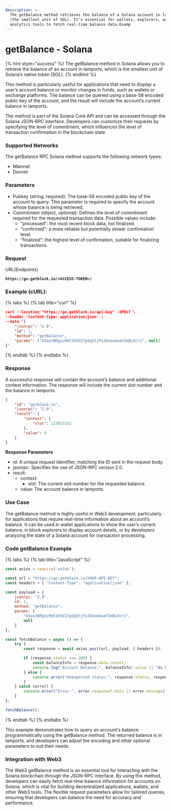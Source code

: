 ```yaml
---
description: >-
  The getBalance method retrieves the balance of a Solana account in lamports
  (the smallest unit of SOL). It’s essential for wallets, explorers, and
  analytics tools to fetch real-time balance data.Examp
---
```


# getBalance - Solana

{% hint style="success" %}
The getBalance method in Solana allows you to retrieve the balance of an account in lamports, which is the smallest unit of Solana’s native token (SOL).
{% endhint %}

This method is particularly useful for applications that need to display a user’s account balance or monitor changes in funds, such as wallets or exchange platforms. The balance can be queried using a base-58 encoded public key of the account, and the result will include the account’s current balance in lamports.

The method is part of the Solana Core API and can be accessed through the Solana JSON-RPC interface. Developers can customize their requests by specifying the level of commitment, which influences the level of transaction confirmation in the blockchain state

### **Supported Networks**

The getBalance RPC Solana method supports the following network types:

* Mainnet
* Devnet

### Parameters

* Pubkey (string, required): The base-58 encoded public key of the account to query. This parameter is required to specify the account whose balance is being retrieved.
* Commitment (object, optional): Defines the level of commitment required for the requested transaction data. Possible values include:
  * "processed": the most recent block data, not finalized.
  * "confirmed": a more reliable but potentially slower confirmation level.
  * "finalized": the highest level of confirmation, suitable for finalizing transactions.

### Request

URL(Endpoints)

<pre class="language-json" data-full-width="false"><code class="lang-json"><strong>https://go.getblock.io/&#x3C;ACCESS-TOKEN>/
</strong></code></pre>

### Example (cURL):

{% tabs %}
{% tab title="curl" %}
```json
curl --location "https://go.getblock.io/api-key" -XPOST \
--header 'Content-Type: application/json' \
--data '{
    "jsonrpc": "2.0",
    "id": 1,
    "method": "getBalance",
    "params": ["83astBRguLMdt2h5U1Tpdq5tjFoJ6noeGwaY3mDLVcri", null]
}'
```
{% endtab %}
{% endtabs %}

### Response

A successful response will contain the account’s balance and additional context information. The response will include the current slot number and the balance in lamports.

```json
{
    "id": "getblock.io",
    "jsonrpc": "2.0",
    "result": {
        "context": {
            "slot": 123033162
        },
        "value": 0
    }
}
```

**Response Parameters**

* id: A unique request identifier, matching the ID sent in the request body.
* jsonrpc: Specifies the use of JSON-RPC version 2.0.
* result:
  * context:
    * slot: The current slot number for the requested balance.
  * value: The account balance in lamports.

### Use Case

The getBalance method is highly useful in Web3 development, particularly for applications that require real-time information about an account’s balance. It can be used in wallet applications to show the user’s current balance, in block explorers to display account details, or by developers analyzing the state of a Solana account for transaction processing.

### Code getBalance Example

{% tabs %}
{% tab title="JavaScript" %}
```javascript
const axios = require('axios');

const url = "https://go.getblock.io/YOUR-API-KEY";
const headers = { "Content-Type": "application/json" };

const payload = {
    jsonrpc: "2.0",
    id: 1, 
    method: "getBalance",
    params: [
        "83astBRguLMdt2h5U1Tpdq5tjFoJ6noeGwaY3mDLVcri",
        null
    ]
};

const fetchBalance = async () => {
    try {
        const response = await axios.post(url, payload, { headers });

        if (response.status === 200) {
            const balanceInfo = response.data.result;
            console.log("Account Balance:", balanceInfo?.value || "No balance data available");
        } else {
            console.error("Unexpected status:", response.status, response.statusText);
        }
    } catch (error) {
        console.error("Error:", error.response?.data || error.message);
    }
};

fetchBalance();
```
{% endtab %}
{% endtabs %}

This example demonstrates how to query an account's balance programmatically using the getBalance method. The returned balance is in lamports, and developers can adjust the encoding and other optional parameters to suit their needs.

### Integration with Web3

The Web3 getBalance method is an essential tool for interacting with the Solana blockchain through the JSON-RPC interface. By using this method, developers can easily fetch real-time balance information for accounts on Solana, which is vital for building decentralized applications, wallets, and other Web3 tools. The flexible request parameters allow for tailored queries, ensuring that developers can balance the need for accuracy and performance.
